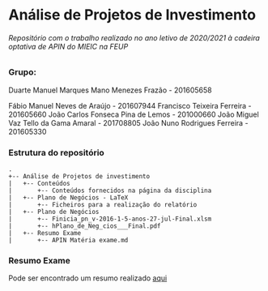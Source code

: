 # Análise de Projetos de Investimento

###### Repositório com o trabalho realizado no ano letivo de 2020/2021 à cadeira optativa de APIN do MIEIC na FEUP

### Grupo:
Duarte Manuel Marques Mano Menezes Frazão - 201605658

Fábio Manuel Neves de Araújo - 201607944
Francisco Teixeira Ferreira - 201605660
João Carlos Fonseca Pina de Lemos - 201000660
João Miguel Vaz Tello da Gama Amaral - 201708805
João Nuno Rodrigues Ferreira - 201605330

### Estrutura do repositório
```
.
+-- Análise de Projetos de investimento
|   +-- Conteúdos
|       +-- Conteúdos fornecidos na página da disciplina
|   +-- Plano de Negócios - LaTeX
|       +-- Ficheiros para a realização do relatório
|   +-- Plano de Negócios
|       +-- Finicia_pn_v-2016-1-5-anos-27-jul-Final.xlsm
|       +-- hPlano_de_Neg_cios___Final.pdf
|   +-- Resumo Exame
|       +-- APIN Matéria exame.md
```

### Resumo Exame
Pode ser encontrado um resumo realizado [aqui](https://github.com/JCLemos92/APIN_FEUP/blob/main/Ana%CC%81lise%20de%20Projetos%20de%20Investimento/Resumo%20Exame/APIN%20Mate%CC%81ria%20exame.md)
